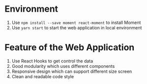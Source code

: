 # Environment
1. Use ```npm install --save moment react-moment``` to install Moment
2. Use ```yarn start``` to start the web application in local environment

# Feature of the Web Application
1. Use React Hooks to get control the data
2. Good modularity which uses different components
3. Responsive design which can support different size screen
4. Clean and readable code style

